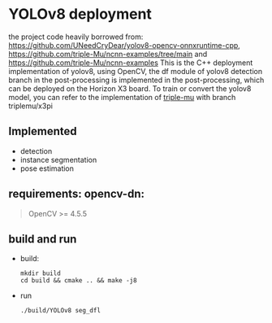 # YOLOv8 deployment
the project code heavily borrowed from: https://github.com/UNeedCryDear/yolov8-opencv-onnxruntime-cpp, https://github.com/triple-Mu/ncnn-examples/tree/main and https://github.com/triple-Mu/ncnn-examples
This is the C++ deployment implementation of yolov8, using OpenCV, the df module of yolov8 detection branch in the post-processing is implemented in the post-processing, 
which can be deployed on the Horizon X3 board. To train or convert the yolov8 model, you can refer to the implementation of [triple-mu](https://github.com/triple-Mu/yolov8) with branch triplemu/x3pi

## Implemented
* detection
* instance segmentation
* pose estimation
 
## requirements: opencv-dn:
 > OpenCV >= 4.5.5<br>

## build and run
*  build:
    ```
    mkdir build
    cd build && cmake .. && make -j8
    ```
* run
    ```
    ./build/YOLOv8 seg_dfl
    ```
